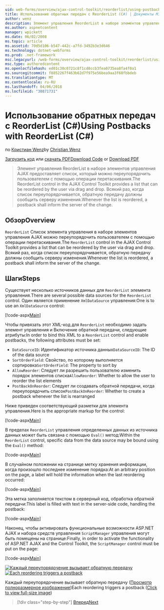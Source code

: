 ```yaml
---
uid: web-forms/overview/ajax-control-toolkit/reorderlist/using-postbacks-with-reorderlist-cs
title: Использование обратных передач с ReorderList (C#) | Документы Microsoft
author: wenz
description: Элемент управления ReorderList в наборе элементов управления AJAX предоставляет список, который можно переупорядочить пользователем с помощью операции перетаскивания. Каждый раз, когда список переупорядочивается, po...
ms.author: aspnetcontent
manager: wpickett
ms.date: 06/02/2008
ms.topic: article
ms.assetid: 70d5d106-b547-442c-a7fd-3492b3e3d646
ms.technology: dotnet-webforms
ms.prod: .net-framework
msc.legacyurl: /web-forms/overview/ajax-control-toolkit/reorderlist/using-postbacks-with-reorderlist-cs
msc.type: authoredcontent
ms.openlocfilehash: ed01c30c0721c8f1cd8ccb3fea0735ea8fa4f0a1
ms.sourcegitcommit: f8852267f463b62d7f975e56bea9aa3f68fbbdeb
ms.translationtype: MT
ms.contentlocale: ru-RU
ms.lasthandoff: 04/06/2018
ms.locfileid: "30871731"
---
```

<a name="using-postbacks-with-reorderlist-c"></a><span data-ttu-id="0f123-104">Использование обратных передач с ReorderList (C#)</span><span class="sxs-lookup"><span data-stu-id="0f123-104">Using Postbacks with ReorderList (C#)</span></span>
====================
<span data-ttu-id="0f123-105">по [Кристиан Wenz](https://github.com/wenz)</span><span class="sxs-lookup"><span data-stu-id="0f123-105">by [Christian Wenz](https://github.com/wenz)</span></span>

<span data-ttu-id="0f123-106">[Загрузить код](http://download.microsoft.com/download/9/3/f/93f8daea-bebd-4821-833b-95205389c7d0/ReorderList4.cs.zip) или [скачать PDF](http://download.microsoft.com/download/2/d/c/2dc10e34-6983-41d4-9c08-f78f5387d32b/reorderlist4CS.pdf)</span><span class="sxs-lookup"><span data-stu-id="0f123-106">[Download Code](http://download.microsoft.com/download/9/3/f/93f8daea-bebd-4821-833b-95205389c7d0/ReorderList4.cs.zip) or [Download PDF](http://download.microsoft.com/download/2/d/c/2dc10e34-6983-41d4-9c08-f78f5387d32b/reorderlist4CS.pdf)</span></span>

> <span data-ttu-id="0f123-107">Элемент управления ReorderList в наборе элементов управления AJAX предоставляет список, который можно переупорядочить пользователем с помощью операции перетаскивания.</span><span class="sxs-lookup"><span data-stu-id="0f123-107">The ReorderList control in the AJAX Control Toolkit provides a list that can be reordered by the user via drag and drop.</span></span> <span data-ttu-id="0f123-108">Всякий раз, когда список переупорядочивается, обратную передачу должны сообщить серверу изменения.</span><span class="sxs-lookup"><span data-stu-id="0f123-108">Whenever the list is reordered, a postback shall inform the server of the change.</span></span>


## <a name="overview"></a><span data-ttu-id="0f123-109">Обзор</span><span class="sxs-lookup"><span data-stu-id="0f123-109">Overview</span></span>

<span data-ttu-id="0f123-110">`ReorderList` Список элемента управления в наборе элементов управления AJAX можно переупорядочить пользователем с помощью операции перетаскивания.</span><span class="sxs-lookup"><span data-stu-id="0f123-110">The `ReorderList` control in the AJAX Control Toolkit provides a list that can be reordered by the user via drag and drop.</span></span> <span data-ttu-id="0f123-111">Всякий раз, когда список переупорядочивается, обратную передачу должны сообщить серверу изменения.</span><span class="sxs-lookup"><span data-stu-id="0f123-111">Whenever the list is reordered, a postback shall inform the server of the change.</span></span>

## <a name="steps"></a><span data-ttu-id="0f123-112">Шаги</span><span class="sxs-lookup"><span data-stu-id="0f123-112">Steps</span></span>

<span data-ttu-id="0f123-113">Существует несколько источников данных для `ReorderList` элемента управления.</span><span class="sxs-lookup"><span data-stu-id="0f123-113">There are several possible data sources for the `ReorderList` control.</span></span> <span data-ttu-id="0f123-114">Один является применение `XmlDataSource` управления:</span><span class="sxs-lookup"><span data-stu-id="0f123-114">One is to use an `XmlDataSource` control:</span></span>

[!code-aspx[Main](using-postbacks-with-reorderlist-cs/samples/sample1.aspx)]

<span data-ttu-id="0f123-115">Чтобы привязать этот XML-код для `ReorderList` необходимо задать элемент управления и Включение обратной передачи, следующие атрибуты:</span><span class="sxs-lookup"><span data-stu-id="0f123-115">In order to bind this XML to a `ReorderList` control and enable postbacks, the following attributes must be set:</span></span>

- <span data-ttu-id="0f123-116">`DataSourceID`: Идентификатор источника данных</span><span class="sxs-lookup"><span data-stu-id="0f123-116">`DataSourceID`: The ID of the data source</span></span>
- <span data-ttu-id="0f123-117">`SortOrderField`: Свойство, по которому выполняется сортировка</span><span class="sxs-lookup"><span data-stu-id="0f123-117">`SortOrderField`: The property to sort by</span></span>
- <span data-ttu-id="0f123-118">`AllowReorder`: Следует ли разрешить пользователю изменить порядок элементов списка</span><span class="sxs-lookup"><span data-stu-id="0f123-118">`AllowReorder`: Whether to allow the user to reorder the list elements</span></span>
- <span data-ttu-id="0f123-119">`PostBackOnReorder`: Следует ли создавать обратной передачи, когда переупорядочить список</span><span class="sxs-lookup"><span data-stu-id="0f123-119">`PostBackOnReorder`: Whether to create a postback whenever the list is rearranged</span></span>

<span data-ttu-id="0f123-120">Ниже приведен соответствующий разметки для элемента управления.</span><span class="sxs-lookup"><span data-stu-id="0f123-120">Here is the appropriate markup for the control:</span></span>

[!code-aspx[Main](using-postbacks-with-reorderlist-cs/samples/sample2.aspx)]

<span data-ttu-id="0f123-121">В пределах `ReorderList` управления определенных данных из источника данных может быть связана с помощью `Eval()` метод:</span><span class="sxs-lookup"><span data-stu-id="0f123-121">Within the `ReorderList` control, specific data from the data source may be bound using the `Eval()` method:</span></span>

[!code-aspx[Main](using-postbacks-with-reorderlist-cs/samples/sample3.aspx)]

<span data-ttu-id="0f123-122">В случайном положении на странице метку хранения информации, когда произошло последнее изменение порядка:</span><span class="sxs-lookup"><span data-stu-id="0f123-122">At an arbitrary position on the page, a label will hold the information when the last reordering occurred:</span></span>

[!code-aspx[Main](using-postbacks-with-reorderlist-cs/samples/sample4.aspx)]

<span data-ttu-id="0f123-123">Эта метка заполняется текстом в серверный код, обработка обратной передачи:</span><span class="sxs-lookup"><span data-stu-id="0f123-123">This label is filled with text in the server-side code, handling the postback:</span></span>

[!code-aspx[Main](using-postbacks-with-reorderlist-cs/samples/sample5.aspx)]

<span data-ttu-id="0f123-124">Наконец, чтобы активировать функциональные возможности ASP.NET AJAX и набора средств управления `ScriptManager` управления могут быть помещены на странице:</span><span class="sxs-lookup"><span data-stu-id="0f123-124">Finally, in order to activate the functionality of ASP.NET AJAX and the Control Toolkit, the `ScriptManager` control must be put on the page:</span></span>

[!code-aspx[Main](using-postbacks-with-reorderlist-cs/samples/sample6.aspx)]


<span data-ttu-id="0f123-125">[![Каждый переупорядочение вызывает обратную передачу](using-postbacks-with-reorderlist-cs/_static/image2.png)](using-postbacks-with-reorderlist-cs/_static/image1.png)</span><span class="sxs-lookup"><span data-stu-id="0f123-125">[![Each reordering triggers a postback](using-postbacks-with-reorderlist-cs/_static/image2.png)](using-postbacks-with-reorderlist-cs/_static/image1.png)</span></span>

<span data-ttu-id="0f123-126">Каждый переупорядочение вызывает обратную передачу ([Просмотр полноразмерное изображение](using-postbacks-with-reorderlist-cs/_static/image3.png))</span><span class="sxs-lookup"><span data-stu-id="0f123-126">Each reordering triggers a postback ([Click to view full-size image](using-postbacks-with-reorderlist-cs/_static/image3.png))</span></span>

> [!div class="step-by-step"]
> [<span data-ttu-id="0f123-127">Вперед</span><span class="sxs-lookup"><span data-stu-id="0f123-127">Next</span></span>](drag-and-drop-via-reorderlist-cs.md)
